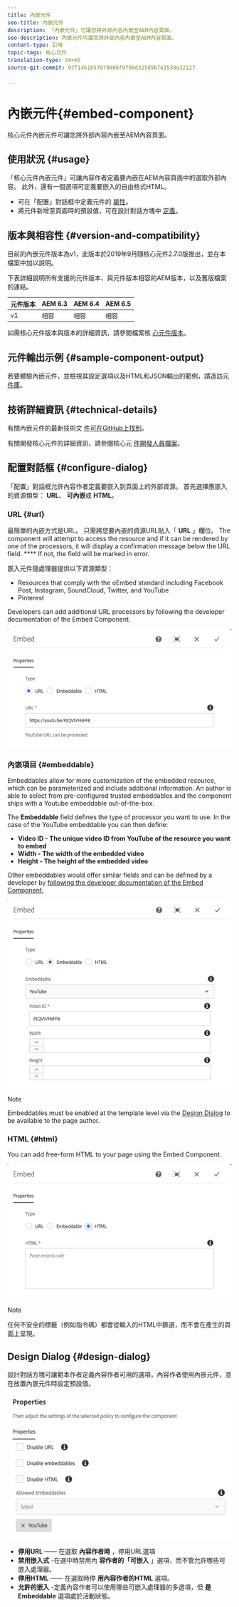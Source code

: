 ```yaml
---
title: 內嵌元件
seo-title: 內嵌元件
description: 「內嵌元件」可讓您將外部內容內嵌至AEM內容頁面。
seo-description: 內嵌元件可讓您將外部內容內嵌至AEM內容頁面。
content-type: 引用
topic-tags: 核心元件
translation-type: tm+mt
source-git-commit: 97f1461b57079806f9f96d325d9b763538e32127

---
```



# 內嵌元件{#embed-component}

核心元件內嵌元件可讓您將外部內容內嵌至AEM內容頁面。

## 使用狀況 {#usage}

「核心元件內嵌元件」可讓內容作者定義要內嵌在AEM內容頁面中的選取外部內容。 此外，還有一個選項可定義要嵌入的自由格式HTML。

* 可在「配置」對話框中定義元件的 [屬性](#configure-dialog)。
* 將元件新增至頁面時的預設值，可在設計對話方塊中 [定義](#design-dialog)。

## 版本與相容性 {#version-and-compatibility}

目前的內嵌元件版本為v1，此版本於2019年9月隨核心元件2.7.0版推出，並在本檔案中加以說明。

下表詳細說明所有支援的元件版本、與元件版本相容的AEM版本，以及舊版檔案的連結。

| 元件版本 | AEM 6.3 | AEM 6.4 | AEM 6.5 |
|--- |--- |--- |---|
| v1 | 相容 | 相容 | 相容 |

如需核心元件版本與版本的詳細資訊，請參閱檔案核 [心元件版本](versions.md)。

## 元件輸出示例 {#sample-component-output}

若要體驗內嵌元件，並檢視其設定選項以及HTML和JSON輸出的範例，請造訪元 [件庫](http://opensource.adobe.com/aem-core-wcm-components/library/embed.html)。

## 技術詳細資訊 {#technical-details}

有關內嵌元件的最新技術文 [件可在GitHub上找到](https://github.com/adobe/aem-core-wcm-components/tree/master/content/src/content/jcr_root/apps/core/wcm/components/embed/v1/embed)。

有關開發核心元件的詳細資訊，請參閱核心元 [件開發人員檔案](developing.md)。

## 配置對話框 {#configure-dialog}

「配置」對話框允許內容作者定義要嵌入到頁面上的外部資源。 首先選擇應嵌入的資源類型： **URL**、 **可內嵌**&#x200B;或 **HTML**。

### URL {#url}

最簡單的內嵌方式是URL。 只需將您要內嵌的資源URL貼入「 **URL** 」欄位。 The component will attempt to access the resource and if it can be rendered by one of the processors, it will display a confirmation message below the URL field. **** If not, the field will be marked in error.

嵌入元件隨處理器提供以下資源類型：

* Resources that comply with the oEmbed standard including Facebook Post, Instagram, SoundCloud, Twitter, and YouTube[](https://oembed.com/)
* Pinterest

Developers can add additional URL processors by following the developer documentation of the Embed Component.[](https://github.com/adobe/aem-core-wcm-components/tree/master/content/src/content/jcr_root/apps/core/wcm/components/embed/v1/embed#extending-the-embed-component)

![](assets/screen-shot-2019-09-25-10.08.29.png)

### 內嵌項目 {#embeddable}

Embeddables allow for more customization of the embedded resource, which can be parameterized and include additional information. An author is able to select from pre-configured trusted embeddables and the component ships with a Youtube embeddable out-of-the-box.

The **Embeddable** field defines the type of processor you want to use. In the case of the YouTube embeddable you can then define:

* **Video ID - The unique video ID from YouTube of the resource you want to embed**
* **Width - The width of the embedded video**
* **Height - The height of the embedded video**

Other embeddables would offer similar fields and can be defined by a developer by [following the developer documentation of the Embed Component.](https://github.com/adobe/aem-core-wcm-components/tree/master/content/src/content/jcr_root/apps/core/wcm/components/embed/v1/embed#extending-the-embed-component)

![](assets/screen-shot-2019-09-25-10.15.00.png)

>[!NOTE]
>Embeddables must be enabled at the template level via the [Design Dialog](#design-dialog) to be available to the page author.

### HTML {#html}

You can add free-form HTML to your page using the Embed Component.

![](assets/screen-shot-2019-09-25-10.20.00.png)

>[!NOTE]
>任何不安全的標籤（例如指令碼）都會從輸入的HTML中篩選，而不會在產生的頁面上呈現。

## Design Dialog {#design-dialog}

設計對話方塊可讓範本作者定義內容作者可用的選項，內容作者使用內嵌元件，並在放置內嵌元件時設定預設值。

![](assets/screen-shot-2019-09-25-10.25.28.png)

* **停用URL** —— 在選取 **內容作者時** ，停用URL選項
* **禁用嵌入式** -在選中時禁用內 **容作者的「可嵌入** 」選項，而不管允許哪些可嵌入處理器。
* **停用HTML** —— 在選取時停 **用內容作者的HTML** 選項。
* **允許的嵌入** -定義內容作者可以使用哪些可嵌入處理器的多選項，但 **是Embeddable** 選項處於活動狀態。
